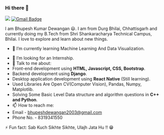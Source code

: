 ### Hi there 👋

<!-- <a href="https://www.linkedin.com/in/bhupesh-dewangan-7121851ba/"><img src="imgs/linkedin.svg" alt="LinkedIn"></a> -->

<!-- [<img src="https://img.shields.io/badge/LinkedIn-282C34?logo=linkedin&logoColor=0077B5" alt="LinkedIn logo" title="LinkedIn" height="25" />](https://www.linkedin.com/in/bhupesh-dewangan-7121851ba/) -->

<a target="_blank" href="https://www.linkedin.com/in/bhupesh-dewangan-7121851ba/"><img src="https://img.shields.io/badge/-LinkedIn-0077B5?style=for-the-badge&logo=Linkedin&logoColor=white"></img></a>
[![Gmail Badge](https://img.shields.io/badge/-bhupeshdewangan2003@gmail.com-c14438?style=flat-square&logo=Gmail&logoColor=white&link=mailto:bhupeshdewangan2003@gmail.com)](mailto:bhupeshdewangan2003@gmail.com)

<!--
**BhupeshDewangan/BhupeshDewangan** is a ✨ _special_ ✨ repository because its `README.md` (this file) appears on your GitHub profile.

Here are some ideas to get you started:
-->
I am Bhupesh Kumar Dewangan 😃. I am from Durg Bhilai, Chhattisgarh and currently doing my B.Tech from Shri Shankaracharya Technical Campus, Bhilai. I love to explore and learn about new things.

<!-- - 🔭 I’m currently working on ... -->
- 🌱 I’m currently learning Machine Learning And Data Visualization.
<!-- - 👯 I’m looking to collaborate on ... -->
- 🤔 I’m looking for an Internship.
- 💬 Talk to me about:
- Front-end development using **HTML, Javascript, CSS, Bootstrap**.
- Backend development using **Django**.
- Desktop application development using **React Native** (Still learning).
- Used Libraries Are Open CV(Computer Vision), Pandas, Numpy, Matplotlib.
- Solving Some Basic Level Data structure and algorithm questions in **C++ and Python**.
- 📫 How to reach me: 
- Email - bhupeshdewangan2003@gmail.com
- Phone No. - 8319341550
<!-- - 😄 Pronouns: -->
⚡ Fun fact: Sab Kuch Sikhte Sikhte, Ulajh Jata Hu !! 😁

